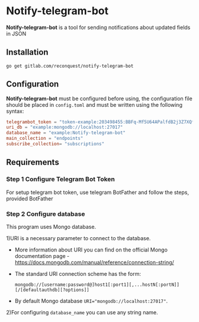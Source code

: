 # Notify-telegram-bot

**Notify-telegram-bot** is a tool for sending notifications about updated fields in JSON 



## Installation

```
go get gitlab.com/reconquest/notify-telegram-bot
```

## Configuration

**Notify-telegram-bot** must be configured before using, the configuration file should be
placed in `config.toml` and must be written using the following syntax:

```toml
telegrambot_token = "token-example:203498455:BBFq-Mf5U64APalfdB2j3Z7XQfG5-MfVhett7"
uri_db = "example:mongodb://localhost:27017"
database_name = "example:Notify-telegram-bot"
main_collection = "endpoints"
subscribe_collection= "subscriptions"
```


## Requirements

### Step 1 Configure Telegram Bot Token

For setup telegram bot token, use telegram BotFather and follow the steps, provided BotFather


###  Step 2 Configure database

This program uses Mongo database.

1)URI is a necessary parameter to connect to the database.
* More information about URI you can find on the official Mongo documentation page - <https://docs.mongodb.com/manual/reference/connection-string/> 


* The standard URI connection scheme has the form:
    ```
    mongodb://[username:password@]host1[:port1][,...hostN[:portN]][/[defaultauthdb][?options]]
    ```

* By default Mongo database `URI="mongodb://localhost:27017"`.

2)For configuring `database_name` you can use any string name.




